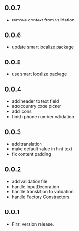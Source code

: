 ## 0.0.7
* remove context from validation
## 0.0.6
* update smart localize package
## 0.0.5
* use smart localize package

## 0.0.4
* add header to text field
* add country code picker
* add icons
* finish phone number validation


## 0.0.3
* add translation
* make default value in hint text
* fix content padding

## 0.0.2
* add validation file
* handle inputDecoration
* handle translation to validation
* handle Factory Constructors

## 0.0.1

* First version release.
